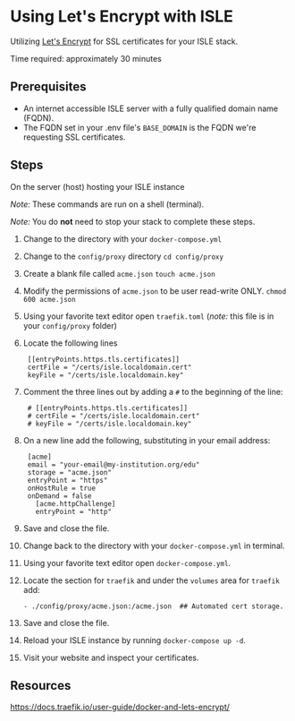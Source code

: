# Using Let's Encrypt with ISLE

Utilizing [Let's Encrypt](https://letsencrypt.org/) for SSL certificates for your ISLE stack.

Time required: approximately 30 minutes

## Prerequisites
 - An internet accessible ISLE server with a fully qualified domain name (FQDN).
 - The FQDN set in your .env file's `BASE_DOMAIN` is the FQDN we're requesting SSL certificates.


## Steps
On the server (host) hosting your ISLE instance

_Note:_ These commands are run on a shell (terminal).

_Note:_ You do **not** need to stop your stack to complete these steps.

1. Change to the directory with your `docker-compose.yml`
2. Change to the `config/proxy` directory
   `cd config/proxy`
3. Create a blank file called `acme.json`
   `touch acme.json`
4. Modify the permissions of `acme.json` to be user read-write ONLY.
   `chmod 600 acme.json`
5. Using your favorite text editor open `traefik.toml` (_note:_ this file is in your `config/proxy` folder)
6. Locate the following lines

        [[entryPoints.https.tls.certificates]]  
        certFile = "/certs/isle.localdomain.cert"  
        keyFile = "/certs/isle.localdomain.key"  

7. Comment the three lines out by adding a `#` to the beginning of the line:

        # [[entryPoints.https.tls.certificates]]  
        # certFile = "/certs/isle.localdomain.cert"  
        # keyFile = "/certs/isle.localdomain.key"  

8. On a new line add the following, substituting in your email address:

        [acme]  
        email = "your-email@my-institution.org/edu"  
        storage = "acme.json"  
        entryPoint = "https"  
        onHostRule = true  
        onDemand = false  
          [acme.httpChallenge]  
          entryPoint = "http"  

8. Save and close the file.

9. Change back to the directory with your `docker-compose.yml` in terminal.

10. Using your favorite text editor open `docker-compose.yml`.

11. Locate the section for `traefik` and under the `volumes` area for `traefik` add:

        - ./config/proxy/acme.json:/acme.json  ## Automated cert storage.

12. Save and close the file.

13. Reload your ISLE instance by running `docker-compose up -d`.

14. Visit your website and inspect your certificates.

## Resources

https://docs.traefik.io/user-guide/docker-and-lets-encrypt/
